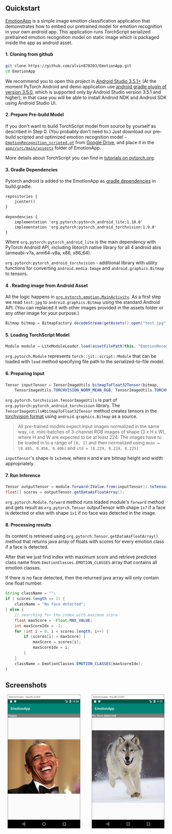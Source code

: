 ## Quickstart

[EmotionApp](https://github.com/alvin870203/EmotionApp) is a simple image emotion classification application that demonstrates how to embed our pretrained model for emotion recognition in your own android app.
This application runs TorchScript serialized pretrained emotion recognition model on static image which is packaged inside the app as android asset.

<!-- #### 0. Model Preparation (Optional)

Let’s start with model preparation. If you are familiar with PyTorch, you probably should already know how to train and save your model. In case you don’t, we are going to use [some face detection and alignment models](https://github.com/1adrianb/face-alignment) for preprocessing and our [pretrained emotion recognition model](https://github.com/alvin870203/EmotionApp/blob/master/script_model/model/overall_net.py#L23).
To install them, run the commands below:
```sh
git clone https://github.com/alvin870203/EmotionApp
cd EmotionApp/script_model/
pip install requirements.txt
```

To serialize and optimize the model for Android, you can use the Python scripts ([script_model.py](https://github.com/alvin870203/EmotionApp/script_model/script_model.py), [script_s3fd.py](https://github.com/alvin870203/EmotionApp/blob/master/script_model/script_s3fd.py), [script_face_alignment_net.py](https://github.com/alvin870203/EmotionApp/blob/master/script_model/script_face_alignment_net.py), [script_FaceAlignment.py](https://github.com/alvin870203/EmotionApp/blob/master/script_model/script_FaceAlignment.py), [script_EmotionRecognition.py](https://github.com/alvin870203/EmotionApp/blob/master/script_model/script_EmotionRecognition.py)) in the `script_model/` folder of EmotionApp using following commands:
```sh
python script_model.py
python script_s3fd.py
python script_face_alignment_net.py
python script_FaceAlignment.py
python script_EmotionRecognition.py
```
If everything works well, we should have our scripted and optimized emotion recognition model - `EmotionRecognition_scripted.pt` generated in the `script_model/`. Then, copy it to the `app/src/main/assets` folder of EmotionApp:
```sh
cp EmotionRecognition_scripted.pt ../app/src/main/assets/
```
It will be packaged inside android application as `asset` and can be used on the device.


More details about TorchScript you can find in [tutorials on pytorch.org](https://pytorch.org/docs/stable/jit.html). -->

#### 1. Cloning from github
```sh
git clone https://github.com/alvin870203/EmotionApp.git
cd EmotionApp
```
We recommend you to open this project in [Android Studio 3.5.1+](https://developer.android.com/studio) (At the moment PyTorch Android and demo application use [android gradle plugin of version 3.5.0](https://developer.android.com/studio/releases/gradle-plugin#3-5-0), which is supported only by Android Studio version 3.5.1 and higher),
in that case you will be able to install Android NDK and Android SDK using Android Studio UI.

#### 2. Prepare Pre-build Model

If you don't want to build TorchScript model from source by yourself as described in Step 0. (You probably don't need to.) Just download our pre-build scripted and optimized emotion recognition model - [`EmotionRecognition_scripted.pt`](https://drive.google.com/file/d/1ehdLKDLiIbgX1_aRjovxN_fzACtVlwoK/view?usp=sharing) from [Google Drive](https://drive.google.com/drive/folders/1fJ5ctg4PR28Am-CcAUTm7QYTGVGVIuam?usp=sharing), and place it in the [`app//src/main/assests`](https://github.com/alvin870203/EmotionApp/tree/master/app/src/main/assets) folder of EmotionApp.

More details about TorchScript you can find in [tutorials on pytorch.org](https://pytorch.org/docs/stable/jit.html).

#### 3. Gradle Dependencies

Pytorch android is added to the EmotionApp as [gradle dependencies](https://github.com/alvin870203/EmotionApp/blob/master/app/build.gradle#L22-L23) in build.gradle:

```
repositories {
    jcenter()
}

dependencies {
    implementation 'org.pytorch:pytorch_android_lite:1.10.0'
    implementation 'org.pytorch:pytorch_android_torchvision:1.9.0'
}
```
Where `org.pytorch:pytorch_android_lite` is the main dependency with PyTorch Android API, including libtorch native library for all 4 android abis (armeabi-v7a, arm64-v8a, x86, x86_64).

`org.pytorch:pytorch_android_torchvision` - additional library with utility functions for converting `android.media.Image` and `android.graphics.Bitmap` to tensors.

#### 4 . Reading image from Android Asset

All the logic happens in [`org.pytorch.emotion.MainActivity`](https://github.com/alvin870203/EmotionApp/blob/master/app/src/main/java/org/pytorch/emotion/MainActivity.java#L31-L87).
As a first step we read `test.jpg` to `android.graphics.Bitmap` using the standard Android API. (You can replaced it with other images provided in the assets folder or any other image for your purpose.)
```java
Bitmap bitmap = BitmapFactory.decodeStream(getAssets().open("test.jpg"));
```

#### 5. Loading TorchScript Model
```java
Module module = LiteModuleLoader.load(assetFilePath(this, "EmotionRecognition_scripted.pt"));
```
`org.pytorch.Module` represents `torch::jit::script::Module` that can be loaded with `load` method specifying file path to the serialized-to-file model.

#### 6. Preparing Input
```java
Tensor inputTensor = TensorImageUtils.bitmapToFloat32Tensor(bitmap,
    TensorImageUtils.TORCHVISION_NORM_MEAN_RGB, TensorImageUtils.TORCHVISION_NORM_STD_RGB);
```
`org.pytorch.torchvision.TensorImageUtils` is part of `org.pytorch:pytorch_android_torchvision` library.
The `TensorImageUtils#bitmapToFloat32Tensor` method creates tensors in the [torchvision format](https://pytorch.org/docs/stable/torchvision/models.html) using `android.graphics.Bitmap` as a source.

> All pre-trained models expect input images normalized in the same way, i.e. mini-batches of 3-channel RGB images of shape (3 x H x W), where H and W are expected to be at least 224.
> The images have to be loaded in to a range of `[0, 1]` and then normalized using `mean = [0.485, 0.456, 0.406]` and `std = [0.229, 0.224, 0.225]`

`inputTensor`'s shape is `1x3xHxW`, where `H` and `W` are bitmap height and width appropriately.

#### 7. Run Inference

```java
Tensor outputTensor = module.forward(IValue.from(inputTensor)).toTensor();
float[] scores = outputTensor.getDataAsFloatArray();
```

`org.pytorch.Module.forward` method runs loaded module's `forward` method and gets result as `org.pytorch.Tensor` outputTensor with shape `1x7` if a face is detected or else with shape `1x1` if no face was detected in the image.

#### 8. Processing results
Its content is retrieved using `org.pytorch.Tensor.getDataAsFloatArray()` method that returns java array of floats with scores for every emotion class if a face is detected.

After that we just find index with maximum score and retrieve predicted class name from `EmotionClasses.EMOTION_CLASSES` array that contains all emotion classes.

If there is no face detected, then the returned java array will only contain one float number.

```java
String className = "";
if ( scores.length == 1) {
    className = "No face detected";
} else {
    // searching for the index with maximum score
    float maxScore = -Float.MAX_VALUE;
    int maxScoreIdx = -1;
    for (int i = 0; i < scores.length; i++) {
        if (scores[i] > maxScore) {
            maxScore = scores[i];
            maxScoreIdx = i;
        }
    }
    className = EmotionClasses.EMOTION_CLASSES[maxScoreIdx];
}
```

## Screenshots
<p align="center">
  <img alt="Light" src="./screenshots/screenshot_test.png" width="45%">
&nbsp; &nbsp; &nbsp; &nbsp;
  <img alt="Dark" src="./screenshots/screenshot_noFace.png" width="45%">
</p>